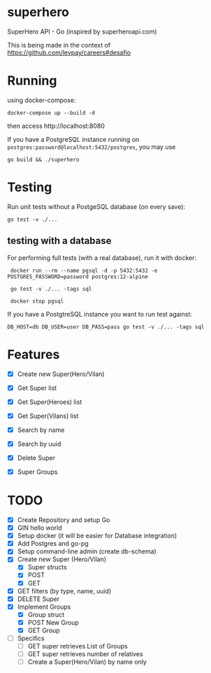 # superhero
SuperHero API - Go (inspired by superheroapi.com)

This is being made in the context of https://github.com/levpay/careers#desafio


# Running

using docker-compose: 

```
docker-compose up --build -d
``` 

then access http://localhost:8080

If you have a PostgreSQL instance running on `postgres:password@localhost:5432/postgres`, you may use 
```
go build && ./superhero
``` 


# Testing

Run unit tests without a PostgeSQL database (on every save): 
```
go test -v ./...
```

## testing with a database

For performing full tests (with a real database), run it with docker:
```
 docker run --rm --name pgsql -d -p 5432:5432 -e POSTGRES_PASSWORD=password postgres:12-alpine

 go test -v ./... -tags sql

 docker stop pgsql
```

If you have a PostgtreSQL instance you want to run test against:

```
DB_HOST=db DB_USER=user DB_PASS=pass go test -v ./... -tags sql
``` 


# Features

- [X] Create new Super(Hero/Vilan)
- [X] Get Super list
- [X] Get Super(Heroes) list
- [X] Get Super(Vilans) list
- [X] Search by name
- [X] Search by uuid
- [X] Delete Super
- [X] Super Groups


# TODO

- [X] Create Repository and setup Go
- [X] GIN hello world
- [X] Setup docker (it will be easier for Database integration)
- [X] Add Postgres and go-pg
- [X] Setup command-line admin (create db-schema)
- [X] Create new Super (Hero/Vilan)
    - [X] Super structs
    - [X] POST
    - [X] GET
- [X] GET filters (by type, name, uuid)
- [X] DELETE Super
- [X] Implement Groups
    - [X] Group struct
    - [X] POST New Group
    - [X] GET Group
- [ ] Specifics
    - [ ] GET super retrieves List of Groups
    - [ ] GET super retrieves number of relatives
    - [ ] Create a Super(Hero/Vilan) by name only